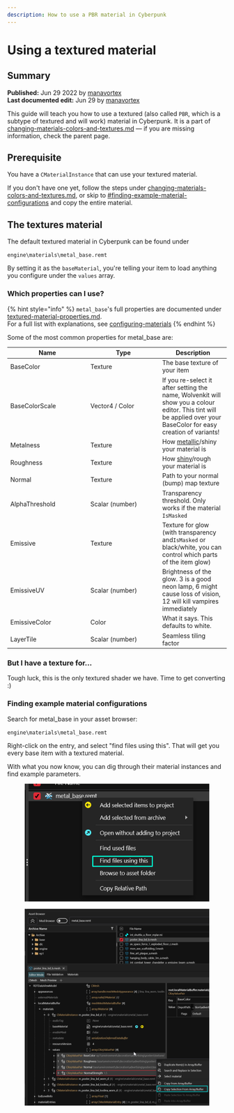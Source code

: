 ```yaml
---
description: How to use a PBR material in Cyberpunk
---
```


# Using a textured material

## Summary <a href="#summary" id="summary"></a>

**Published:** Jun 29 2022 by [manavortex](https://app.gitbook.com/u/NfZBoxGegfUqB33J9HXuCs6PVaC3 "mention")\
**Last documented edit:** Jun 29 by [manavortex](https://app.gitbook.com/u/NfZBoxGegfUqB33J9HXuCs6PVaC3 "mention")

This guide will teach you how to use a textured (also called `PBR`, which is a subtype of textured and will work) material in Cyberpunk. It is a part of [changing-materials-colors-and-textures.md](../../../../for-mod-creators/modding-guides/items-equipment/editing-existing-items/changing-materials-colors-and-textures.md "mention") — if you are missing information, check the parent page.

## Prerequisite

You have a `CMaterialInstance` that can use your textured material.&#x20;

If you don't have one yet, follow the steps under [changing-materials-colors-and-textures.md](../../../../for-mod-creators/modding-guides/items-equipment/editing-existing-items/changing-materials-colors-and-textures.md "mention"), or skip to [#finding-example-material-configurations](using-a-textured-material.md#finding-example-material-configurations "mention") and copy the entire material.

## The textures material

The default textured material in Cyberpunk can be found under

```
engine\materials\metal_base.remt
```

By setting it as the `baseMaterial`, you're telling your item to load anything you configure under the `values` array.

### Which properties can I use?

{% hint style="info" %}
`metal_base`'s full properties are documented under [textured-material-properties.md](../../../../for-mod-creators-theory/materials/configuring-materials/textured-material-properties.md "mention"). \
For a full list with explanations, see [configuring-materials](../../../../for-mod-creators-theory/materials/configuring-materials/ "mention")
{% endhint %}

Some of the most common properties for metal\_base are:

<table><thead><tr><th width="170">Name</th><th width="151">Type</th><th>Description</th></tr></thead><tbody><tr><td>BaseColor</td><td>Texture</td><td>The base texture of your item</td></tr><tr><td>BaseColorScale</td><td>Vector4 / Color</td><td>If you re-select it after setting the name, Wolvenkit will show you a colour editor. This tint will be applied over your BaseColor for easy creation of variants!</td></tr><tr><td>Metalness</td><td>Texture</td><td>How <a href="../../../../for-mod-creators-theory/materials/configuring-materials/#roughness-metalness">metallic</a>/shiny your material is</td></tr><tr><td>Roughness</td><td>Texture</td><td>How <a href="../../../../for-mod-creators-theory/materials/configuring-materials/#roughness-metalness">shiny</a>/rough your material is</td></tr><tr><td>Normal</td><td>Texture</td><td>Path to your normal (bump) map texture</td></tr><tr><td>AlphaThreshold</td><td>Scalar (number)</td><td>Transparency threshold. Only works if the material <code>IsMasked</code> </td></tr><tr><td>Emissive</td><td>Texture</td><td>Texture for glow (with transparency and<code>IsMasked</code>  or black/white, you can control which parts of the item glow)</td></tr><tr><td>EmissiveUV</td><td>Scalar (number)</td><td>Brightness of the glow. 3 is a good neon lamp, 6 might cause loss of vision, 12 will kill vampires immediately</td></tr><tr><td>EmissiveColor</td><td>Color</td><td>What it says. This defaults to white.</td></tr><tr><td>LayerTile</td><td>Scalar (number)</td><td>Seamless tiling factor</td></tr></tbody></table>

### But I have a texture for...

Tough luck, this is the only textured shader we have. Time to get converting :)

### Finding example material configurations

Search for metal\_base in your asset browser:

```
engine\materials\metal_base.remt
```

Right-click on the entry, and select "find files using this". That will get you every base item with a textured material.

With what you now know, you can dig through their material instances and find example parameters.

<figure><img src="../../../../.gitbook/assets/find_files_using_this.png" alt=""><figcaption></figcaption></figure>

<figure><img src="../../../../.gitbook/assets/pbr_example_parameters.png" alt=""><figcaption></figcaption></figure>
